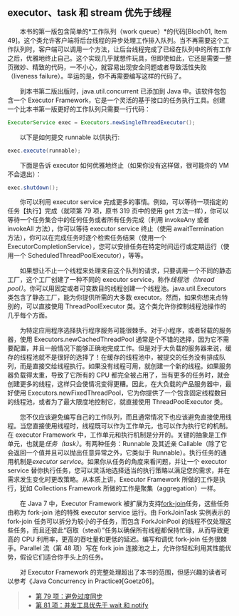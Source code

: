 ## executor、task 和 stream 优先于线程

&emsp;&emsp;本书的第一版包含简单的*工作队列（work queue）*的代码\[Bloch01, Item 49\]。这个类允许客户端将后台线程的异步处理工作排入队列。当不再需要这个工作队列时，客户端可以调用一个方法，让后台线程完成了已经在队列中的所有工作之后，优雅地终止自己。这个实现几乎就想件玩具，但即使如此，它还是需要一整页微妙、精致的代码，一不小心，就容易出现安全问题或者导致活性失败（liveness failure）。辛运的是，你不再需要编写这样的代码了。

&emsp;&emsp;到本书第二版出版时，java.util.concurrent 已添加到 Java 中。该软件包包含一个 Executor Framework，它是一个灵活的基于接口的任务执行工具。创建一个比本书第一版更好的工作队列只需要一行代码：

```java
ExecutorService exec = Executors.newSingleThreadExecutor();
```

&emsp;&emsp;以下是如何提交 runnable 以供执行:

```java
exec.execute(runnable);
```

&emsp;&emsp;下面是告诉 executor 如何优雅地终止（如果你没有这样做，很可能你的 VM 不会退出）：

```java
exec.shutdown();
```

&emsp;&emsp;你可以利用 executor service 完成更多的事情。例如，可以等待一项指定的任务【执行】完成（就项第 79 项，原书 319 页中的使用 get 方法一样），你可以等待一个任务集合中的任何任务或者所有任务完成（利用 invokeAny 或者 invokeAll 方法），你可以等待 executor service 终止（使用 awaitTermination 方法），你可以在完成任务时逐个检索任务结果（使用一个 ExecutorCompletionService），您可以安排任务在特定时间运行或定期运行（使用一个 ScheduledThreadPoolExecutor），等等。

&emsp;&emsp;如果想让不止一个线程来处理来自这个队列的请求，只要调用一个不同的静态工厂，这个工厂创建了一种不同的 executor service，称作*线程池（thread pool）*。你可以用固定或者可变数目的线程创建一个线程池。java.util.Executors 类包含了静态工厂，能为你提供所需的大多数 executor。然而，如果你想来点特别的，可以直接使用 ThreadPoolExecutor 类。这个类允许你控制线程池操作的几乎每个方面。

&emsp;&emsp;为特定应用程序选择执行程序服务可能很棘手。对于小程序，或者轻载的服务器，使用 Executors.newCachedThreadPool 通常是个不错的选择，因为它不需要配置，并且一般情况下能够正确地完成工作。但是对于大负载的服务器来说，缓存的线程池就不是很好的选择了！在缓存的线程池中，被提交的任务没有排成队列，而是直接交给线程执行。如果没有线程可用，就创建一个新的线程。如果服务器负载得太重，导致了它所有的 CPU 都完全被占用了，当有更多的任务时，就会创建更多的线程，这样只会使情况变得更糟。因此，在大负载的产品服务器中，最好使用 Executors.newFixedThreadPool，它为你提供了一个包含固定线程数目的线程池，或者为了最大限度地控制它，就直接使用 ThreadPoolExecutor 类。

&emsp;&emsp;您不仅应该避免编写自己的工作队列，而且通常情况下也应该避免直接使用线程。当您直接使用线程时，线程既可以作为工作单元，也可以作为执行它的机制。在 executor Framework 中，工作单元和执行机制是分开的。关键的抽象是工作单元，也就是*任务（task）*。有两种任务：Runnable 及其近亲 Callable（除了它会返回一个值并且可以抛出任意异常之外，它类似于 Runnable）。执行任务的通用机制是*executor service*。如果你从任务的角度来看问题，并让一个 executor service 替你执行任务，您可以灵活地选择适当的执行策略以满足您的需求，并在需求发生变化时更改策略。从本质上讲，Executor Framework 所做的工作是执行，犹如 Collections Framework 所做的工作是聚集（aggregation）一样。

&emsp;&emsp;在 Java 7 中，Executor Framework 被扩展为支持[fork-join](https://www.ibm.com/developerworks/cn/java/j-lo-forkjoin/index.html)任务，这些任务由称为 fork-join 池的特殊 executor service 运行。由 ForkJoinTask 实例表示的 fork-join 任务可以拆分为较小的子任务，而包含 ForkJoinPool 的线程不仅处理这些任务，而且还彼此“窃取（steal）”任务以确保所有线程都保持忙碌，从而导致更高的 CPU 利用率，更高的吞吐量和更低的延迟。编写和调优 fork-join 任务很棘手。Parallel 流（第 48 项）写在 fork join 连接池之上，允许你轻松利用其性能优势，假设它们适合你手头上的任务。

&emsp;&emsp;对 Executor Framework 的完整处理超出了本书的范围，但感兴趣的读者可以参考《Java Concurrency in Practice》\[Goetz06\]。

> - [第 79 项：避免过度同步](https://gitee.com/lin-mt/effective-java-third-edition/blob/master/第11章：并发/第79项：避免过度同步.md)
> - [第 81 项：并发工具优先于 wait 和 notify](https://gitee.com/lin-mt/effective-java-third-edition/blob/master/第11章：并发/第81项：并发工具优先于wait和notify.md)
